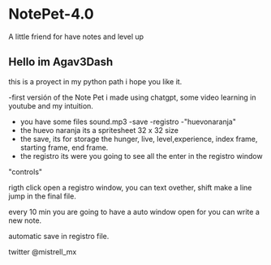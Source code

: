 # NotePet-4.0
A little friend for have notes and level up

Hello im Agav3Dash
------------------
this is a proyect in my python path i hope you like it.

-first versión of the Note Pet i made using chatgpt, some video learning in youtube and my intuition.
 
- you have some files sound.mp3 
-save
-registro
-"huevonaranja"
- the huevo naranja its a spritesheet 32 x 32 size 
- the save, its for storage the hunger, live, level,experience, index frame, starting frame, end frame.
- the registro its were you going to see all the enter in the registro window

"controls"

rigth click open a registro window, you can text ovether, 
shift make a line jump in the final file.

every 10 min you are going to have a auto window open for you can write a new note.

automatic save in registro file.

twitter
@mistrell_mx
